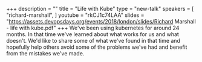 +++
description = ""
title = "Life with Kube"
type = "new-talk"
speakers = [
        "richard-marshall",
]
youtube = "rkCJ1c74LAA"
slides = "https://assets.devopsdays.org/events/2018/london/slides/Richard Marshall - life with kube.pdf"
+++
We've been using kubernetes for around 24 months. In that time we've learned about what works for us and what doesn't. We'd like to share some of what we've found in that time and hopefully help others avoid some of the problems we've had and benefit from the mistakes we've made. <Paste>
